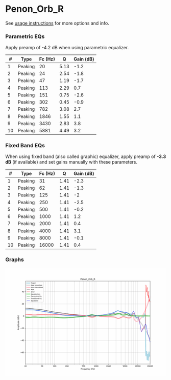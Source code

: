 # Penon_Orb_R
See [usage instructions](https://github.com/jaakkopasanen/AutoEq#usage) for more options and info.

### Parametric EQs
Apply preamp of -4.2 dB when using parametric equalizer.

|   # | Type    |   Fc (Hz) |    Q |   Gain (dB) |
|-----|---------|-----------|------|-------------|
|   1 | Peaking |        20 | 5.13 |        -1.2 |
|   2 | Peaking |        24 | 2.54 |        -1.8 |
|   3 | Peaking |        47 | 1.19 |        -1.7 |
|   4 | Peaking |       113 | 2.29 |         0.7 |
|   5 | Peaking |       151 | 0.75 |        -2.6 |
|   6 | Peaking |       302 | 0.45 |        -0.9 |
|   7 | Peaking |       782 | 3.08 |         2.7 |
|   8 | Peaking |      1846 | 1.55 |         1.1 |
|   9 | Peaking |      3430 | 2.83 |         3.8 |
|  10 | Peaking |      5881 | 4.49 |         3.2 |

### Fixed Band EQs
When using fixed band (also called graphic) equalizer, apply preamp of **-3.3 dB** (if available) and set gains manually with these parameters.

|   # | Type    |   Fc (Hz) |    Q |   Gain (dB) |
|-----|---------|-----------|------|-------------|
|   1 | Peaking |        31 | 1.41 |        -2.3 |
|   2 | Peaking |        62 | 1.41 |        -1.3 |
|   3 | Peaking |       125 | 1.41 |        -2   |
|   4 | Peaking |       250 | 1.41 |        -2.5 |
|   5 | Peaking |       500 | 1.41 |        -0.2 |
|   6 | Peaking |      1000 | 1.41 |         1.2 |
|   7 | Peaking |      2000 | 1.41 |         0.4 |
|   8 | Peaking |      4000 | 1.41 |         3.1 |
|   9 | Peaking |      8000 | 1.41 |        -0.1 |
|  10 | Peaking |     16000 | 1.41 |         0.4 |

### Graphs
![](./Penon_Orb_R.png)
